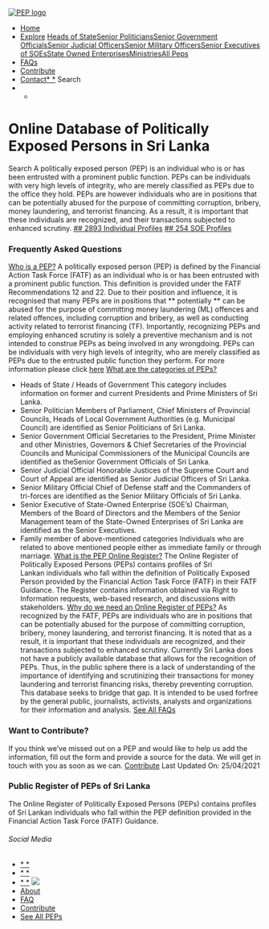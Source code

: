 [![PEP logo](https://www.peps.lk/wp-content/themes/pepold/img/pep-logo.png)](https://www.peps.lk)
*  [Home](https://www.peps.lk/)
*  [Explore](https://www.peps.lk/explore)
[Heads of State](https://www.peps.lk/pep_type/heads-of-state/)[Senior Politicians](https://www.peps.lk/pep_type/senior-politicians)[Senior Government Officials](https://www.peps.lk/pep_type/senior-government-officials)[Senior Judicial Officers](https://www.peps.lk/pep_type/senior-judicial-officers)[Senior Military Officers](https://www.peps.lk/pep_type/senior-military-officers)[Senior Executives of SOEs](https://www.peps.lk/pep_type/senior-executives-of-state-owned-enterprises)[State Owned Enterprises](https://www.peps.lk/soe)[Ministries](https://www.peps.lk/ministries/)[All Peps](https://www.peps.lk/explore)
*  [FAQs](https://www.peps.lk/faq)
*  [Contribute](https://www.peps.lk/contribute)
*  [Contact](https://www.peps.lk/contact)[* *](#collapseSearch)
Search
* *
#    Online Database of     Politically Exposed Persons     in Sri Lanka
Search
A politically exposed person (PEP) is an individual who is or has been entrusted with a prominent public function.
PEPs can be individuals with very high levels of integrity, who are merely classified as PEPs due to the office they hold.
PEPs are however individuals who are in positions that can be potentially abused for the purpose of committing corruption, bribery, money laundering, and terrorist financing.
As a result, it is important that these individuals are recognized, and their transactions subjected to enhanced scrutiny.
[##  2893    Individual Profiles](https://www.peps.lk/explore)
[##  254    SOE Profiles](https://www.peps.lk/soe)
###  Frequently Asked Questions
[Who is a PEP?](#collapse1)
A politically exposed person (PEP) is defined by the Financial Action Task Force (FATF) as an individual who is or has been entrusted with a prominent public function. This definition is provided under the FATF Recommendations 12 and 22.
Due to their position and influence, it is recognised that many PEPs are in positions that  ** potentially ** can be abused for the purpose of committing money laundering (ML) offences and related offences, including corruption and bribery, as well as conducting activity related to terrorist financing (TF).
Importantly, recognizing PEPs and employing enhanced scrutiny is solely a preventive mechanism and is not intended to construe PEPs as being involved in any wrongdoing. PEPs can be individuals with very high levels of integrity, who are merely classified as PEPs due to the entrusted public function they perform.
For more information please click  [here](https://www.fatf-gafi.org/media/fatf/documents/recommendations/Guidance-PEP-Rec12-22.pdf)
[What are the categories of PEPs?](#collapse2)
*  Heads of State / Heads of Government
This category includes information on former and current Presidents and Prime Ministers of Sri Lanka.
*  Senior Politician
Members of Parliament, Chief Ministers of Provincial Councils, Heads of Local Government Authorities (e.g. Municipal Council) are identified as Senior Politicians of Sri Lanka.
*  Senior Government Official
Secretaries to the President, Prime Minister and other Ministries, Governors & Chief Secretaries of the Provincial Councils and Municipal Commissioners of the Municipal Councils are identified as theSenior Government Officials of Sri Lanka.
*  Senior Judicial Official
Honorable Justices of the Supreme Court and Court of Appeal are identified as Senior Judicial Officers of Sri Lanka.
*  Senior Military Official
Chief of Defense staff and the Commanders of tri-forces are identified as the Senior Military Officials of Sri Lanka.
*  Senior Executive of State-Owned Enterprise (SOE’s)
Chairman, Members of the Board of Directors and the Members of the Senior Management team of the State-Owned Enterprises of Sri Lanka are identified as the Senior Executives.
*  Family member of above-mentioned categories
Individuals who are related to above mentioned people either as immediate family or through marriage.
[What is the PEP Online Register?](#collapse3)
The Online Register of Politically Exposed Persons (PEPs) contains profiles of Sri Lankan individuals who fall within the definition of Politically Exposed Person provided by the Financial Action Task Force (FATF) in their FATF Guidance.
The Register contains information obtained via Right to Information requests, web-based research, and discussions with stakeholders.
[Why do we need an Online Register of PEPs?](#collapse4)
As recognized by the FATF, PEPs are individuals who are in positions that can be potentially abused for the purpose of committing corruption, bribery, money laundering, and terrorist financing. It is noted that as a result, it is important that these individuals are recognized, and their transactions subjected to enhanced scrutiny.
Currently Sri Lanka does not have a publicly available database that allows for the recognition of PEPs. Thus, in the public sphere there is a lack of understanding of the importance of identifying and scrutinizing their transactions for money laundering and terrorist financing risks, thereby preventing corruption.
This database seeks to bridge that gap. It is intended to be used forfree by the general public, journalists, activists, analysts and organizations for their information and analysis.
[See All FAQs](https://www.peps.lk/faq/)
###  Want to Contribute?
If you think we’ve missed out on a PEP and would like to help us add the information, fill out the form and provide a source for the data.
We will get in touch with you as soon as we can.
[Contribute](https://www.peps.lk/contribute)
Last Updated On: 25/04/2021
###  Public Register of PEPs of Sri Lanka
The Online Register of Politically Exposed Persons (PEPs) contains profiles of Sri Lankan individuals who fall within the PEP definition provided in the Financial Action Task Force (FATF) Guidance.
######  Social Media
*  [* *](https://www.facebook.com/tisrilanka)
*  [* *](https://twitter.com/tisrilanka/)
*  [* *](https://www.instagram.com/transparency_sri_lanka/)
[![](https://www.peps.lk/wp-content/uploads/2019/11/ti_logo_footer.png)](https://www.tisrilanka.org/)
*  [About](https://www.peps.lk/about/)
*  [FAQ](https://www.peps.lk/faq/)
*  [Contribute](https://www.peps.lk/contribute/)
*  [See All PEPs](https://www.peps.lk/explore/)
